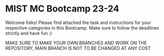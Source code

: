 # MIST MC Bootcamp 23-24
Welcome folks! Please find attached the task and instructions for your respective categories in this Bootcamp. Make sure to follow the deadlines strictly and have fun :)

MAKE SURE TO MAKE YOUR OWN BRANCHES AND WORK ON THE REPOSITORY, MAIN BRANCH IS NOT TO BE CHANGED AT ANY COST
